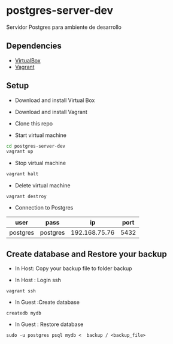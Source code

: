 # postgres-server-dev
Servidor Postgres para ambiente de desarrollo

Dependencies
------------
* [VirtualBox](https://www.virtualbox.org/wiki/Downloads)
* [Vagrant](https://www.vagrantup.com)

Setup
-----
* Download and install Virtual Box

* Download and install Vagrant

* Clone this repo

* Start virtual machine
```sh
cd postgres-server-dev
vagrant up
```
* Stop virtual machine
```sh
vagrant halt
```
* Delete virtual machine
```
vagrant destroy
```

* Connection to Postgres 

| user | pass |  ip |  port |
| ------ | ------ |  ------ | ------ |
| postgres | postgres | 192.168.75.76 | 5432 |

Create database and Restore your backup
---------------------------------------------------

* In Host:  Copy your backup file  to folder backup

* In Host : Login ssh
```
vagrant ssh
```
* In Guest :Create database
```
createdb mydb 
```
* In Guest : Restore database
```
sudo -u postgres psql mydb <  backup / <backup_file>
```




